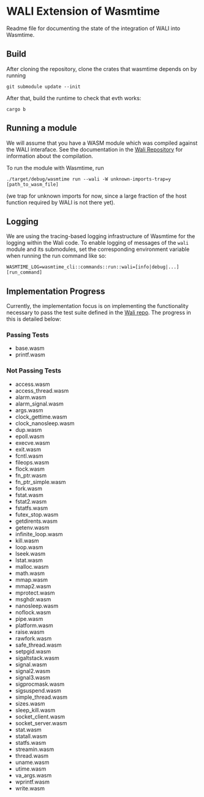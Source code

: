 # WALI Extension of Wasmtime

Readme file for documenting the state of the integration of WALI into Wasmtime.

## Build

After cloning the repository, clone the crates that wasmtime depends on by running

```
git submodule update --init
```

After that, build the runtime to check that evth works:

```
cargo b
```

## Running a module

We will assume that you have a WASM module which was compiled against the WALI interaface. See the documentation in the [Wali Repository](https://github.com/arjunr2/WALI) for information about the compilation.

To run the module with Wasmtime, run

```
./target/debug/wasmtime run --wali -W unknown-imports-trap=y [path_to_wasm_file]
```

(we trap for unknown imports for now, since a large fraction of the host function required by WALI is not there yet).

## Logging

We are using the tracing-based logging infrastructure of Wasmtime for the logging within the Wali code. To enable logging of messages of the `wali` module and its submodules, set the corresponding environment variable when running the run command like so:

```
WASMTIME_LOG=wasmtime_cli::commands::run::wali=[info|debug|...] [run_command]
```

## Implementation Progress

Currently, the implementation focus is on implementing the functionality necessary to pass the test suite defined in the [Wali repo](https://github.com/arjunr2/WALI/tree/main/tests). The progress in this is detailed below:

### Passing Tests

- base.wasm
- printf.wasm

### Not Passing Tests
- access.wasm
- access_thread.wasm
- alarm.wasm
- alarm_signal.wasm
- args.wasm
- clock_gettime.wasm
- clock_nanosleep.wasm
- dup.wasm
- epoll.wasm
- execve.wasm
- exit.wasm
- fcntl.wasm
- fileops.wasm
- flock.wasm
- fn_ptr.wasm
- fn_ptr_simple.wasm
- fork.wasm
- fstat.wasm
- fstat2.wasm
- fstatfs.wasm
- futex_stop.wasm
- getdirents.wasm
- getenv.wasm
- infinite_loop.wasm
- kill.wasm
- loop.wasm
- lseek.wasm
- lstat.wasm
- malloc.wasm
- math.wasm
- mmap.wasm
- mmap2.wasm
- mprotect.wasm
- msghdr.wasm
- nanosleep.wasm
- noflock.wasm
- pipe.wasm
- platform.wasm
- raise.wasm
- rawfork.wasm
- safe_thread.wasm
- setpgid.wasm
- sigaltstack.wasm
- signal.wasm
- signal2.wasm
- signal3.wasm
- sigprocmask.wasm
- sigsuspend.wasm
- simple_thread.wasm
- sizes.wasm
- sleep_kill.wasm
- socket_client.wasm
- socket_server.wasm
- stat.wasm
- statall.wasm
- statfs.wasm
- streamin.wasm
- thread.wasm
- uname.wasm
- utime.wasm
- va_args.wasm
- wprintf.wasm
- write.wasm